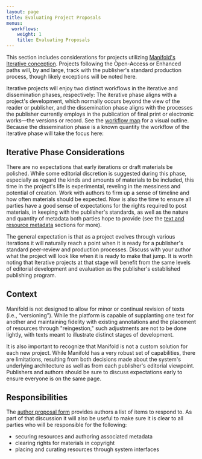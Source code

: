 ```yaml
---
layout: page
title: Evaluating Project Proposals
menus:
  workflows:
    weight: 1
    title: Evaluating Proposals
---
```


This section includes considerations for projects utilizing [Manifold's Iterative conception](project_types.html). Projects following the Open-Access or Enhanced paths will, by and large, track with the publisher's standard production process, though likely exceptions will be noted here.

Iterative projects will enjoy two distinct workflows in the iterative and dissemination phases, respectively: The iterative phase aligns with a project's development, which normally occurs beyond the view of the reader or publisher, and the dissemination phase aligns with the processes the publisher currently employs in the publication of final print or electronic works—the versions or record. See the [workflow map](workflow.html) for a visual outline. Because the dissemination phase is a known quantity the workflow of the iterative phase will take the focus here:

## Iterative Phase Considerations

There are no expectations that early iterations or draft materials be polished. While some editorial discretion is suggested during this phase, especially as regard the kinds and amounts of materials to be included, this time in the project's life is experimental, reveling in the messiness and potential of creation. Work with authors to firm up a sense of timeline and how often materials should be expected. Now is also the time to ensure all parties have a good sense of expectations for the rights required to post materials, in keeping with the publisher's standards, as well as the nature and quantity of metadata both parties hope to provide (see the [text and resource metadata](/docs/reference/metadata.html) sections for more).

The general expectation is that as a project evolves through various iterations it will naturally reach a point when it is ready for a publisher's standard peer-review and production processes. Discuss with your author what the project will look like when it is ready to make that jump. It is worth noting that Iterative projects at that stage will benefit from the same levels of editorial development and evaluation as the publisher's established publishing program.

## Context

Manifold is not designed to allow for minor or continual revision of texts (i.e., “versioning”). While the platform is capable of supplanting one text for another and maintaining fidelity with existing annotations and the placement of resources through "reingestion," such adjustments are not to be done lightly, with texts meant to illustrate distinct stages of development.

It is also important to recognize that Manifold is not a custom solution for each new project. While Manifold has a very robust set of capabilities, there are limitations, resulting from both decisions made about the system's underlying architecture as well as from each publisher's editorial viewpoint. Publishers and authors should be sure to discuss expectations early to ensure everyone is on the same page.

## Responsibilities

The [author proposal form](/docs/writing/proposals.html) provides authors a list of items to respond to. As part of that discussion it will also be useful to make sure it is clear to all parties who will be responsible for the following:

*   securing resources and authoring associated metadata
*   clearing rights for materials in copyright
*   placing and curating resources through system interfaces
